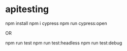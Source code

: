 # apitesting

npm install
npm i cypress
npm run cypress:open

OR

npm run test
npm run test:headless
npm run test:debug